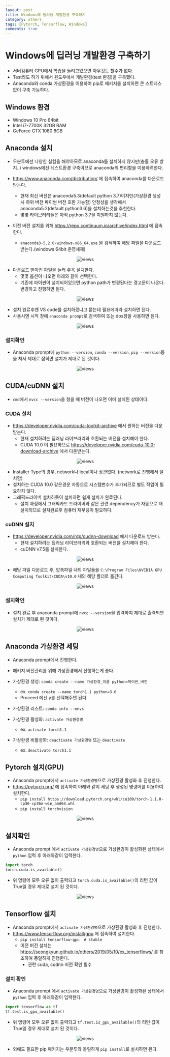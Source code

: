 ```yaml
---
layout: post
title: Windows에 딥러닝 개발환경 구축하기
category: others
tags: [Pytorch, Tensorflow, Windows]
comments: true
---
```


# Windows에 딥러닝 개발환경 구축하기
- 서버컴퓨터 GPU에서 학습을 돌리고있으면 아무것도 할수가 없다.
- Test라도 하기 위해서 윈도우에서 개발환경(test 환경)을 구축했다.
- Anaconda와 conda 가상환경을 이용하여 pip로 패키지를 설치하면 큰 스트레스 없이 구축 가능하다.

## Windows 환경
- Windows 10 Pro 64bit
- Intel i7-7700K 32GB RAM
- GeForce GTX 1080 8GB

## Anaconda 설치
- 우분투에선 다양한 실험을 해야하므로 anaconda를 설치하지 않지만(충돌 오류 방지..) windows에선 테스트환경 구축이므로 anaconda의 편리함을 이용하려한다.

- https://www.anaconda.com/distribution/ 에 접속하여 anaconda를 다운로드 받는다.
  - 현재 최신 버전은 anaconda5.3(default python 3.7)이지만(가상환경 생성 시 하위 버전 파이썬 버전 호환 가능함) 안정성을 생각해서 anaconda5.2(default python3.6)을 설치하는것을 추천한다.
  - 몇몇 라이브러리들은 아직 python 3.7을 지원하지 않는다.
- 이전 버전 설치를 위해 https://repo.continuum.io/archive/index.html 에 접속한다.
  - `anaconda3-5.2.0-windows-x86_64.exe` 을 검색하여 해당 파일을 다운로드 받는다.(windows 64bit 운영체제)

<center>
<figure>
<img src="/assets/post_img/others/2019-05-12-win_env/fig1.PNG" alt="views">
<figcaption></figcaption>
</figure>
</center>

- 다운로드 받아진 파일을 눌러 주욱 설치한다.
  - 몇몇 옵션이 나오면 아래와 같이 선택한다.
  - 기존에 파이썬이 설치되어있으면 python path가 변경된다는 경고문이 나온다. 변경하고 진행하면 된다.

<center>
<figure>
<img src="/assets/post_img/others/2019-05-12-win_env/fig2.PNG" alt="views">
<figcaption></figcaption>
</figure>
</center>

- 설치 완료후엔 VS code를 설치하겠냐고 묻는데 필요에따라 설치하면 된다.
- 사용시엔 시작 창에 `anaconda prompt`로 검색하여 뜨는 dos창을 사용하면 된다.

<center>
<figure>
<img src="/assets/post_img/others/2019-05-12-win_env/fig3.PNG" alt="views">
<figcaption></figcaption>
</figure>
</center>

### 설치확인

- Anaconda prompt에 `python --version`, `conda --version`, `pip --version`등을 쳐서 제대로 잡히면 설치가 제대로 된 것이다.

<center>
<figure>
<img src="/assets/post_img/others/2019-05-12-win_env/fig3_1.PNG" alt="views">
<figcaption></figcaption>
</figure>
</center>


## CUDA/cuDNN 설치
- `cmd`에서 `nvcc --version`을 쳤을 때 버전이 나오면 이미 설치된 상태이다.

### CUDA 설치
- https://developer.nvidia.com/cuda-toolkit-archive 에서 원하는 버전을 다운받는다.
  - 현재 설치하려는 딥러닝 라이브러리와 호환되는 버전을 설치해야 한다.
  - CUDA 10.0 이 필요하므로 https://developer.nvidia.com/cuda-10.0-download-archive 에서 다운받는다.

<center>
<figure>
<img src="/assets/post_img/others/2019-05-12-win_env/fig4.PNG" alt="views">
<figcaption></figcaption>
</figure>
</center>

- Installer Type의 경우, network나 local이나 상관없다. (network로 진행해서 설치함)
- 설치하는 CUDA 10.0 같은경운 자동으로 시스템변수가 추가되므로 별도 작업이 필요하지 않다.
- 그래픽드라이버 설치하듯이 설치하면 쉽게 설치가 완료된다.
  - 설치 과정에서 그래픽카드 드라이버와 같은 관련 dependency가 자동으로 재설치되므로 설치완료후 컴퓨터 재부팅이 필요하다.

### cuDNN 설치
- https://developer.nvidia.com/rdp/cudnn-download 에서 다운로드 받는다.
  - 현재 설치하려는 딥러닝 라이브러리와 호환되는 버전을 설치해야 한다.
  - cuDNN v7.5를 설치한다.

<center>
<figure>
<img src="/assets/post_img/others/2019-05-12-win_env/fig5.PNG" alt="views">
<figcaption></figcaption>
</figure>
</center>

- 해당 파일 다운로드 후, 압축파일 내의 파일들을 `C:\Program Files\NVIDIA GPU Computing Toolkit\CUDA\v10.0` 내의 해당 폴더로 옮긴다.

<center>
<figure>
<img src="/assets/post_img/others/2019-05-12-win_env/fig6.PNG" alt="views">
<figcaption></figcaption>
</figure>
</center>

### 설치확인
- 설치 완료 후 anaconda prompt에 `nvcc --version`을 입력하여  제대로 출력되면 설치가 제대로 된 것이다.

<center>
<figure>
<img src="/assets/post_img/others/2019-05-12-win_env/fig7.PNG" alt="views">
<figcaption></figcaption>
</figure>
</center>

## Anaconda 가상환경 세팅
- Anaconda prompt에서 진행한다.
- 패키지 버전관리를 위해 가상환경에서 진행하는게 좋다.

- 가상환경 생성: `conda create --name 가상환경_이름 python=파이썬_버전`
  - ex. `conda create --name torch1.1 python=3.6`
  - Proceed 에선 y를 선택해주면 된다.
- 가상환경 리스트: `conda info --envs`
- 가상환경 활성화: `activate 가상환경명`
  - ex. `activate torch1.1`
- 가상환경 비활성화: `deactivate 가상환경명` 또는 `deactivate`
  - ex. `deactivate torch1.1`

## Pytorch 설치(GPU)
- Anaconda prompt에서 `activate 가상환경명`으로 가상환경 활성화 후 진행한다.
- https://pytorch.org/ 에 접속하여 아래와 같이 세팅 후 생성된 명령어를 이용하여 설치한다.
  - `pip install https://download.pytorch.org/whl/cu100/torch-1.1.0-cp36-cp36m-win_amd64.whl`
  - `pip install torchvision`
  
<center>
<figure>
<img src="/assets/post_img/others/2019-05-12-win_env/fig8.PNG" alt="views">
<figcaption></figcaption>
</figure>
</center>

## 설치확인
- Anaconda prompt 에서 `activate 가상환경명`으로 가상환경이 활성화된 상태에서 `python` 입력 후 아래와같이 입력한다.

```python
import torch
torch.cuda.is_available()
```

- 위 명령어 모두 오류 없이 출력되고 `torch.cuda.is_available()`의 리턴 값이 True일 경우 제대로 설치 된 것이다.

<center>
<figure>
<img src="/assets/post_img/others/2019-05-12-win_env/fig9.PNG" alt="views">
<figcaption></figcaption>
</figure>
</center>

## Tensorflow 설치
- Anaconda prompt에서 `activate 가상환경명`으로 가상환경 활성화 후 진행한다.
- https://www.tensorflow.org/install/gpu 에 접속하여 설치한다.
  - `pip install tensorflow-gpu  # stable`
  - 이전 버전 설치는 https://seongkyun.github.io/others/2019/05/10/ex_tensorflows/ 를 참조하여 동일하게 진행한다.
    - 관련 cuda, cudnn 버전 확인 필수

### 설치 확인
- Anaconda prompt 에서 `activate 가상환경명`으로 가상환경이 활성화된 상태에서 `python` 입력 후 아래와같이 입력한다.

```python
import tensorflow as tf
tf.test.is_gpu_available()
```

- 위 명령어 모두 오류 없이 출력되고 `tf.test.is_gpu_available()`의 리턴 값이 True일 경우 제대로 설치 된 것이다.

<center>
<figure>
<img src="/assets/post_img/others/2019-05-12-win_env/fig10.PNG" alt="views">
<figcaption></figcaption>
</figure>
</center>

- 외에도 필요한 pip 패키지는 우분투와 동일하게 `pip install`로 설치하면 된다.
